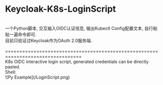 # Keycloak-K8s-LoginScript
<br>
一个Python脚本, 交互输入OIDC认证信息, 输出Kubectl Config配置文本, 自行粘贴一遍命令即可.<br>
目前只验证过Keycloak作为OAuth 2.0服务端.
<br>
<br>
=================================================================================
<br>
K8s OIDC interactive login script, generated credentials can be directly pasted.
<br>
Shell:
<br>
![Py Example](/LoginScript.png)
